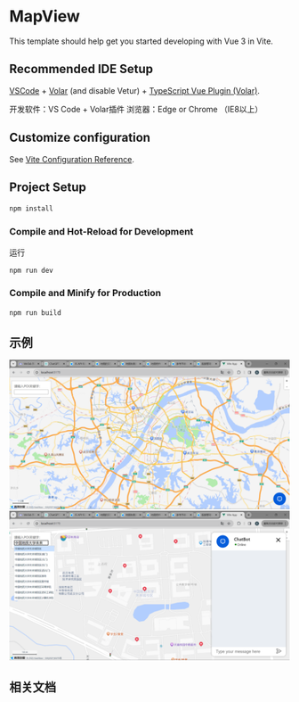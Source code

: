 # MapView

This template should help get you started developing with Vue 3 in Vite.

## Recommended IDE Setup

[VSCode](https://code.visualstudio.com/) + [Volar](https://marketplace.visualstudio.com/items?itemName=Vue.volar) (and disable Vetur) + [TypeScript Vue Plugin (Volar)](https://marketplace.visualstudio.com/items?itemName=Vue.vscode-typescript-vue-plugin).

开发软件：VS Code + Volar插件
浏览器：Edge or Chrome （IE8以上）

## Customize configuration

See [Vite Configuration Reference](https://vitejs.dev/config/).

## Project Setup

```sh
npm install
```

### Compile and Hot-Reload for Development

运行
```sh
npm run dev
```

### Compile and Minify for Production

```sh
npm run build
```

## 示例
![首页](./documents/image.png)
![POI搜索](./documents/image2.png)

## 相关文档
